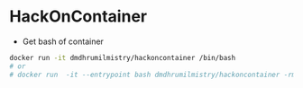 # HackOnContainer

- Get bash of container

```bash
docker run -it dmdhrumilmistry/hackoncontainer /bin/bash
# or 
# docker run  -it --entrypoint bash dmdhrumilmistry/hackoncontainer -rm
```
